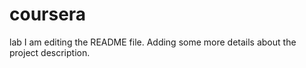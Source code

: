 # coursera
lab
I am editing the README file. Adding some more details about the project description.
